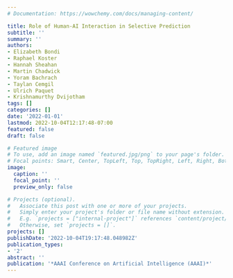 ```yaml
---
# Documentation: https://wowchemy.com/docs/managing-content/

title: Role of Human-AI Interaction in Selective Prediction
subtitle: ''
summary: ''
authors:
- Elizabeth Bondi
- Raphael Koster
- Hannah Sheahan
- Martin Chadwick
- Yoram Bachrach
- Taylan Cemgil
- Ulrich Paquet
- Krishnamurthy Dvijotham
tags: []
categories: []
date: '2022-01-01'
lastmod: 2022-10-04T12:17:48-07:00
featured: false
draft: false

# Featured image
# To use, add an image named `featured.jpg/png` to your page's folder.
# Focal points: Smart, Center, TopLeft, Top, TopRight, Left, Right, BottomLeft, Bottom, BottomRight.
image:
  caption: ''
  focal_point: ''
  preview_only: false

# Projects (optional).
#   Associate this post with one or more of your projects.
#   Simply enter your project's folder or file name without extension.
#   E.g. `projects = ["internal-project"]` references `content/project/deep-learning/index.md`.
#   Otherwise, set `projects = []`.
projects: []
publishDate: '2022-10-04T19:17:48.048982Z'
publication_types:
- '2'
abstract: ''
publication: '*AAAI Conference on Artificial Intelligence (AAAI)*'
---
```

